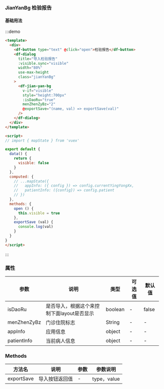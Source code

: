 
### JianYanBg 检验报告

#### 基础用法


:::demo

```html
<template>
  <div>
    <df-button type="text" @click="open">检验报告</df-button>
    <df-dialog
      title="导入检验报告"
      :visible.sync="visible"
      width="80%"
      use-max-height
      class="jianYanBg"
    >
      <df-jian-yan-bg
        v-if="visible"
        style="height:700px"
        :isDaoRu="true"
        menZhenZyBz="2"
        @exportSave="(name, val) => exportSave(val)"
      />
    </df-dialog>
  </div>
</template>

<script>
// import { mapState } from 'vuex'

export default {
  data() {
    return {
      visible: false
    }
  },
  computed: {
    // ...mapState({
    //   appInfo: ({ config }) => config.currentYingYongXx,
    //   patientInfo: ({config}) => config.patient
    // })
  },
  methods: {
    open () {
      this.visible = true
    },
    exportSave (val) {
      console.log(val)
    }
  }
}
</script>

```

:::


### 属性
| 参数      | 说明    | 类型      | 可选值       | 默认值   |
|---------- |-------- |---------- |-------------  |-------- |
| isDaoRu | 是否导入，根据这个来控制下面layout是否显示 | boolean | - | false |
| menZhenZyBz | 门诊住院标志 | String | - | - |
| appInfo | 应用信息 | object | - | - |
| patientInfo | 当前病人信息 | object | - | - |

### Methods

| 方法名 | 说明 | 参数 | 参数说明|
| ---- | ---- | ---- |----|
| exportSave | 导入按钮返回值 | - | type，value |
